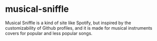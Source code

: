 # musical-sniffle
Musical Sniffle is a kind of site like Spotify, but inspired by the customizability of Github profiles, and it is made for musical instruments covers for popular and less popular songs.
